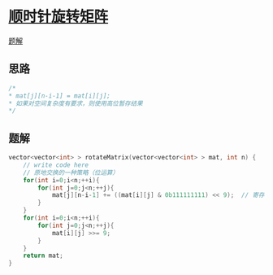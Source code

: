 # [顺时针旋转矩阵](https://www.nowcoder.com/practice/2e95333fbdd4451395066957e24909cc)
[题解](./main_1.cpp)

## 思路
```cpp
/*
* mat[j][n-i-1] = mat[i][j];
* 如果对空间复杂度有要求，则使用高位暂存结果
*/
```

## 题解
```cpp
vector<vector<int> > rotateMatrix(vector<vector<int> > mat, int n) {
    // write code here
    // 原地交换的一种策略（位运算）
    for(int i=0;i<n;++i){
        for(int j=0;j<n;++j){
            mat[j][n-i-1] += ((mat[i][j] & 0b111111111) << 9);  // 寄存器思想
        }
    }
    for(int i=0;i<n;++i){
        for(int j=0;j<n;++j){
            mat[i][j] >>= 9;
        }
    }
    return mat;
}
```